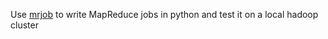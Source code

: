 Use [mrjob](https://mrjob.readthedocs.io/en/latest/) to write MapReduce jobs in python and test it on a local hadoop cluster